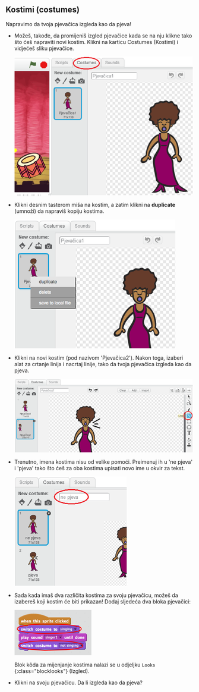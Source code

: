 ## Kostimi (costumes)

Napravimo da tvoja pjevačica izgleda kao da pjeva!

+ Možeš, takođe, da promijeniš izgled pjevačice kada se na nju klikne tako što ćeš napraviti novi kostim. Klikni na karticu Costumes (Kostimi) i vidjećeš sliku pjevačice.
    
    ![screenshot](images/band-singer-costume.png)

+ Klikni desnim tasterom miša na kostim, a zatim klikni na **duplicate** (umnoži) da napraviš kopiju kostima.
    
    ![screenshot](images/band-singer-duplicate.png)

+ Klikni na novi kostim (pod nazivom 'Pjevačica2'). Nakon toga, izaberi alat za crtanje linija i nacrtaj linije, tako da tvoja pjevačica izgleda kao da pjeva.
    
    ![screenshot](images/band-singer-click.png)

+ Trenutno, imena kostima nisu od velike pomoći. Preimenuj ih u 'ne pjeva' i 'pjeva' tako što ćeš za oba kostima upisati novo ime u okvir za tekst.
    
    ![screenshot](images/band-singer-name.png)

+ Sada kada imaš dva različita kostima za svoju pjevačicu, možeš da izabereš koji kostim će biti prikazan! Dodaj sljedeća dva bloka pjevačici:
    
    ![screenshot](images/band-looks.png)
    
    Blok kôda za mijenjanje kostima nalazi se u odjeljku `Looks` {:class="blocklooks"} (Izgled).

+ Klikni na svoju pjevačicu. Da li izgleda kao da pjeva?